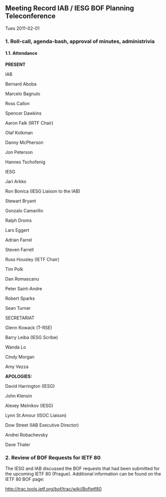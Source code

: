 
Meeting Record 
IAB / IESG BOF Planning Teleconference
------------------------------------------------------


Tues 2011-02-01


### 1. Roll-call, agenda-bash, approval of minutes, administrivia


#### 1.1. Attendance


**PRESENT**  

IAB  

Bernard Aboba  

Marcelo Bagnulo  

Ross Callon  

Spencer Dawkins  

Aaron Falk (IRTF Chair)  

Olaf Kolkman  

Danny McPherson  

Jon Peterson  

Hannes Tschofenig  

IESG  

Jari Arkko  

Ron Bonica (IESG Liaison to the IAB)  

Stewart Bryant  

Gonzalo Camarillo  

Ralph Droms  

Lars Eggert  

Adrian Farrel  

Steven Farrell  

Russ Housley (IETF Chair)  

Tim Polk  

Dan Romascanu  

Peter Saint-Andre  

Robert Sparks  

Sean Turner  

SECRETARIAT  

Glenn Kowack (T-RSE)  

Barry Leiba (IESG Scribe)  

Wanda Lo  

Cindy Morgan  

Amy Vezza  

**APOLOGIES:**  

David Harrington (IESG)  

John Klensin  

Alexey Melnikov (IESG)  

Lynn St.Amour (ISOC Liaison)  

Dow Street (IAB Executive Director)  

Andrei Robachevsky  

Dave Thaler


### 2. Review of BOF Requests for IETF 80


The IESG and IAB discussed the BOF requests that had been submitted for the upcoming IETF 80 (Prague). Additional information can be found on the IETF 80 BOF page:


<http://trac.tools.ietf.org/bof/trac/wiki/BofIetf80>


